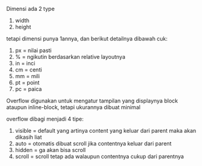 Dimensi ada 2 type
1. width
2. height

tetapi dimensi punya 1annya, dan berikut detailnya dibawah cuk:
1. px = nilai pasti
2. % = ngikutin berdasarkan relative layoutnya
3. in = inci
4. cm = centi
5. mm = mili
6. pt = point
7. pc = paica

Overflow
digunakan untuk mengatur tampilan yang displaynya block ataupun inline-block,
tetapi ukurannya dibuat minimal

overflow dibagi menjadi 4 tipe:
1. visible = default yang artinya content yang keluar dari parent maka akan dikasih liat
2. auto = otomatis dibuat scroll jika contentnya keluar dari parent
3. hidden = ga akan bisa scroll
4. scroll = scroll tetap ada walaupun contentnya cukup dari parentnya